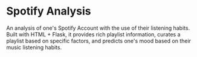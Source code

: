 # Spotify Analysis
An analysis of one's Spotify Account with the use of their listening habits. Built with HTML + Flask, it provides rich playlist information, curates a playlist based on specific factors, and predicts one's mood based on their music listening habits.
